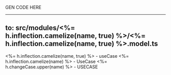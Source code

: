 
GEN CODE HERE

---
to: src/modules/<%= h.inflection.camelize(name, true) %>/<%= h.inflection.camelize(name, true) %>.model.ts
---
<%= h.inflection.camelize(name, true) %> - useCase
<%= h.inflection.camelize(name) %> - UseCase
<%= h.changeCase.upper(name) %> - USECASE